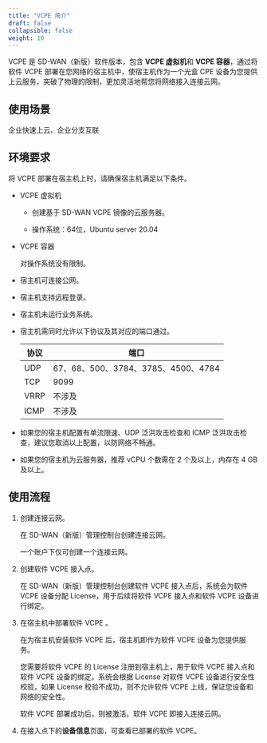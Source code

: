```yaml
---
title: "VCPE 简介"
draft: false
collapsible: false
weight: 10
---
```


VCPE 是 SD-WAN（新版）软件版本，包含 **VCPE 虚拟机**和 **VCPE 容器**，通过将软件 VCPE 部署在您网络的宿主机中，使宿主机作为一个光盒 CPE 设备为您提供上云服务，突破了物理的限制，更加灵活地帮您将网络接入连接云网。

## 使用场景

企业快速上云、企业分支互联

## 环境要求

将 VCPE 部署在宿主机上时，请确保宿主机满足以下条件。

- VCPE 虚拟机

  - 创建基于 SD-WAN VCPE 镜像的云服务器。
  
  - 操作系统：64位，Ubuntu server 20.04
  
- VCPE 容器

  对操作系统没有限制。

- 宿主机可连接公网。

- 宿主机支持远程登录。

- 宿主机未运行业务系统。

- 宿主机需同时允许以下协议及其对应的端口通过。

  | 协议 | 端口                                |
  | ---- | ----------------------------------- |
  | UDP  | 67、68、500、3784、3785、4500、4784 |
  | TCP  | 9099                                |
  | VRRP | 不涉及                              |
  | ICMP | 不涉及                              |

- 如果您的宿主机配置有单流限速、UDP 泛洪攻击检查和 ICMP 泛洪攻击检查，建议您取消以上配置，以防网络不畅通。

- 如果您的宿主机为云服务器，推荐 vCPU 个数需在 2 个及以上，内存在 4 GB 及以上。

## 使用流程

1. 创建连接云网。

   在 SD-WAN（新版）管理控制台创建连接云网。

   一个账户下仅可创建一个连接云网。

1. 创建软件 VCPE 接入点。

   在 SD-WAN（新版）管理控制台创建软件 VCPE 接入点后，系统会为软件 VCPE 设备分配 License，用于后续将软件 VCPE 接入点和软件 VCPE 设备进行绑定。

3. 在宿主机中部署软件 VCPE 。

   在为宿主机安装软件 VCPE 后，宿主机即作为软件 VCPE 设备为您提供服务。

   您需要将软件 VCPE 的 License 注册到宿主机上，用于软件 VCPE 接入点和软件 VCPE 设备的绑定。系统会根据 License 对软件 VCPE 设备进行安全性校验，如果 License 校验不成功，则不允许软件 VCPE 上线，保证您设备和网络的安全性。

   软件 VCPE 部署成功后，则被激活。软件 VCPE 即接入连接云网。

4. 在接入点下的**设备信息**页面，可查看已部署的软件 VCPE。

